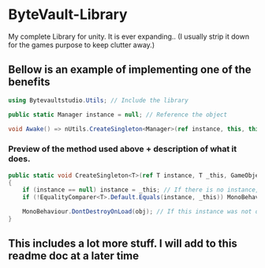 # ByteVault-Library
My complete Library for unity. It is ever expanding.. (I usually strip it down for the games purpose to keep clutter away.)

## Bellow is an example of implementing one of the benefits
``` C# example
using Bytevaultstudio.Utils; // Include the library

public static Manager instance = null; // Reference the object

void Awake() => nUtils.CreateSingleton<Manager>(ref instance, this, this.gameObject); // Create a singleton.
```

### Preview of the method used above + description of what it does.
``` C# method
public static void CreateSingleton<T>(ref T instance, T _this, GameObject obj)
{
    if (instance == null) instance = _this; // If there is no instance, set it to current instance.
    if (!EqualityComparer<T>.Default.Equals(instance, _this)) MonoBehaviour.Destroy(obj); // If this instance is a new instance, destroy object.

    MonoBehaviour.DontDestroyOnLoad(obj); // If this instance was not destroyed it should persist.
}
```

## This includes a lot more stuff. I will add to this readme doc at a later time

